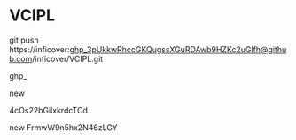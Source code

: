 # VCIPL


git push https://inficover: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@github.com/inficover/VCIPL.git

ghp_

new


4cOs22bGilxkrdcTCd

new
FrmwW9n5hx2N46zLGY